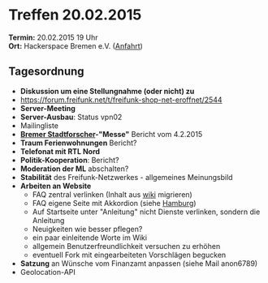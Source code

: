 # Treffen 20.02.2015

**Termin:** 20.02.2015 19 Uhr
<br>
**Ort:** Hackerspace Bremen e.V. ([Anfahrt](https://www.hackerspace-bremen.de/anfahrt/))

## Tagesordnung

* **Diskussion um eine Stellungnahme (oder nicht) zu**
 * https://forum.freifunk.net/t/freifunk-shop-net-eroffnet/2544 
* **Server-Meeting**
* **Server-Ausbau**: Status vpn02
* Mailingliste
* **[Bremer Stadtforscher](http://www.uni-bremen.de/zedis/transfer/bremer-stadtforscher.html)-"Messe"** Bericht vom 4.2.2015
* **Traum Ferienwohnungen** Bericht?
* **Telefonat mit RTL Nord**
* **Politik-Kooperation**: Bericht?
* **Moderation der ML** abschalten?
* **Stabilität** des Freifunk-Netzwerkes - allgemeines Meinungsbild
* **Arbeiten an Website**
  * FAQ zentral verlinken (Inhalt aus [wiki](http://wiki.bremen.freifunk.net/faq) migrieren)
  * FAQ eigene Seite mit Akkordion (siehe [Hamburg](https://hamburg.freifunk.net/haufige-fragen))
  * Auf Startseite unter "Anleitung" nicht Dienste verlinken, sondern die Anleitung
  * Neuigkeiten wie besser pflegen?
  * ein paar einleitende Worte im Wiki
  * allgemein Benutzerfreundlichkeit versuchen zu erhöhen
  * eventuell Fork mit eingearbeiteten Vorschlägen begucken
* **Satzung** an Wünsche vom Finanzamt anpassen (siehe Mail anon6789)
* Geolocation-API
